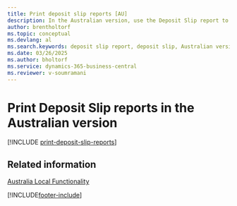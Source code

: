 ```yaml
---
title: Print deposit slip reports [AU]
description: In the Australian version, use the Deposit Slip report to view cash and check details in a format required by the bank.
author: brentholtorf
ms.topic: conceptual
ms.devlang: al
ms.search.keywords: deposit slip report, deposit slip, Australian version
ms.date: 03/26/2025
ms.author: bholtorf
ms.service: dynamics-365-business-central
ms.reviewer: v-soumramani
---
```


# Print Deposit Slip reports in the Australian version

[!INCLUDE [print-deposit-slip-reports](../includes/AUNZ/print-deposit-slip-reports.md)]

## Related information

[Australia Local Functionality](australia-local-functionality.md)

[!INCLUDE[footer-include](../../includes/footer-banner.md)]
